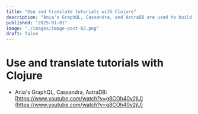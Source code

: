 ```yaml
---
title: "Use and translate tutorials with Clojure"
description: "Ania's GraphQL, Cassandra, and AstraDB are used to build the database."
published: "2025-01-01"
image: "./images/image-post-62.png"
draft: false
---
```


# Use and translate tutorials with Clojure
- Ania's GraphQL, Cassandra, AstraDB: [https://www.youtube.com/watch?v=g8COh40v2jU](https://www.youtube.com/watch?v=g8COh40v2jU)
